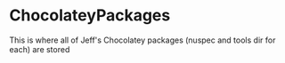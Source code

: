 # ChocolateyPackages
This is where all of Jeff's Chocolatey packages (nuspec and tools dir for each) are stored
